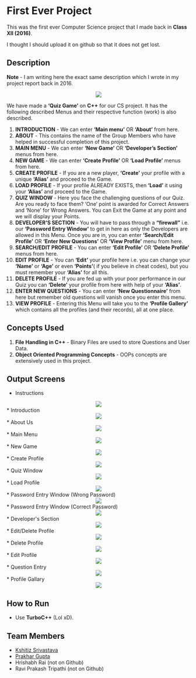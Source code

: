# First Ever Project
This was the first ever Computer Science project that I made back in **Class XII (2016)**.

I thought I should upload it on github so that it does not get lost.

## Description

**Note** -  I am writing here the exact same description which I wrote in my project report back in 2016.

<div align="center"><img src="./images/layout.jpg"></div>

We have made a **‘Quiz Game’** on **C++** for our CS project. It has the following described Menus and their respective function (work) is also described.
1. **INTRODUCTION** - We can enter **‘Main menu’** OR **‘About’** from here.
2. **ABOUT** - This contains the name of the Group Members who have helped in successful completion of this project.
3. **MAIN MENU** - We can enter **‘New Game’** OR **‘Developer’s Section’** menus from here.
4. **NEW GAME** - We can enter **‘Create Profile’** OR **‘Load Profile’** menus from here.
5. **CREATE PROFILE** - If you are a new player, **‘Create’** your profile with a unique **‘Alias’** and proceed to the Game.
6. **LOAD PROFILE** - If your profile ALREADY EXISTS, then **‘Load’** it using your **‘Alias’** and proceed to the Game.
7. **QUIZ WINDOW** - Here you face the challenging questions of our Quiz. Are you ready to face them? ‘One’ point is awarded for Correct Answers and ‘None’ for Wrong Answers. You can Exit the Game at any point and we will display your Points.
8. **DEVELOPER'S SECTION** - You will have to pass through a **“firewall”** i.e. our **‘Password Entry Window’** to get in here as only the Developers are allowed in this Menu.
Once you are in, you can enter **‘Search/Edit Profile’** OR **‘Enter New Questions’** OR **‘View Profile’** menu from here.
9. **SEARCH/EDIT PROFILE** - You can enter **‘Edit Profile’** OR **‘Delete Profile’** menus from here.
10. **EDIT PROFILE** - You can **‘Edit’** your profile here i.e. you can change your **‘Name’** or **‘Age’** or even **‘Points’**( if you believe in cheat codes), but you must remember your **‘Alias’** for all this.
11. **DELETE PROFILE** - If you are fed up with your poor performance in our Quiz you can **‘Delete’** your profile from here with help of your **‘Alias’**.
12. **ENTER NEW QUESTIONS** - You can enter **‘New Questionnaire’** from here but remember old questions will vanish once you enter this menu.
13. **VIEW PROFILE** - Entering this Menu will take you to the **‘Profile Gallery’** which contains all the profiles (and their records), all at one place.

## Concepts Used
1. **File Handling in C++** - Binary Files are used to store Questions and User Data.
2. **Object Oriented Programming Concepts** - OOPs concepts are extensively used in this project.

## Output Screens

* Instructions
<div align="center"><img src="./images/1.png"></div>
* Introduction
<div align="center"><img src="./images/2.png"></div>
* About Us
<div align="center"><img src="./images/3.png"></div>
* Main Menu
<div align="center"><img src="./images/4.png"></div>
* New Game
<div align="center"><img src="./images/5.png"></div>
* Create Profile
<div align="center"><img src="./images/6.png"></div>
* Quiz Window
<div align="center"><img src="./images/7.png"></div>
* Load Profile
<div align="center"><img src="./images/8.png"></div>
* Password Entry Window (Wrong Password)
<div align="center"><img src="./images/9.png"></div>
* Password Entry Window (Correct Password)
<div align="center"><img src="./images/10.png"></div>
* Developer's Section
<div align="center"><img src="./images/11.png"></div>
* Edit/Delete Profile
<div align="center"><img src="./images/12.png"></div>
* Delete Profile
<div align="center"><img src="./images/13.png"></div>
* Edit Profile
<div align="center"><img src="./images/14.png"></div>
* Question Entry
<div align="center"><img src="./images/15.png"></div>
* Profile Gallary
<div align="center"><img src="./images/16.png"></div>

## How to Run
* Use **TurboC++** (Lol xD).

## Team Members
* [Kshitiz Srivastava](https://github.com/pirateksh)
* [Prakhar Gupta](https://github.com/prakhargupt00/)
* Hrishabh Rai (not on Github)
* Ravi Prakash Tripathi (not on Github)
